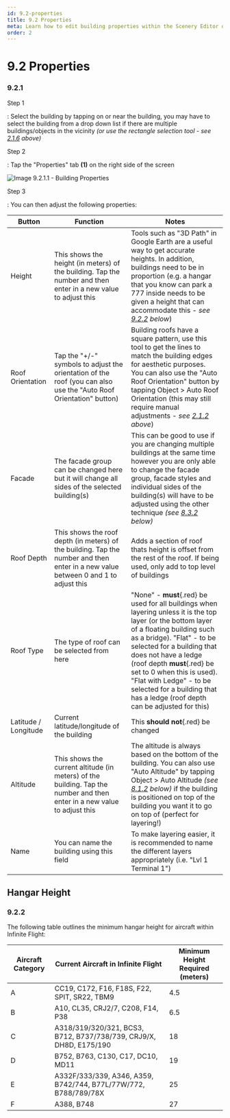 ```yaml
---
id: 9.2-properties
title: 9.2 Properties
meta: Learn how to edit building properties within the Scenery Editor of Infinite Flight.
order: 2
---
```




# 9.2 Properties

### 9.2.1

Step 1

: Select the building by tapping on or near the building, you may have to select the building from a drop down list if there are multiple buildings/objects in the vicinity *(or use the rectangle selection tool - see [2.1.6](/guide/scenery-editor-manual/2.-user-interface/2.1-editor-screen#2.1.6) above)*



Step 2

: Tap the "Properties" tab **(1)** on the right side of the screen



![Image 9.2.1.1 - Building Properties](_images/manual/frames/6.2.1.1b.png)



Step 3

: You can then adjust the following properties:



| Button               | Function                                                     | Notes                                                        |
| -------------------- | ------------------------------------------------------------ | ------------------------------------------------------------ |
| Height               | This shows the height (in meters) of the building. Tap the number and then enter in a new value to adjust this | Tools such as "3D Path" in Google Earth are a useful way to get accurate heights. In addition, buildings need to be in proportion (e.g. a hangar that you know can park a 777 inside needs to be given a height that can accommodate this - *see [9.2.2](/guide/scenery-editor-manual/9.-buildings-and-facades/9.2-properties#9.2.2) below*) |
| Roof Orientation     | Tap the "+/-" symbols to adjust the orientation of the roof (you can also use the "Auto Roof Orientation" button) | Building roofs have a square pattern, use this tool to get the lines to match the building edges for aesthetic purposes. You can also use the "Auto Roof Orientation" button by tapping Object > Auto Roof Orientation (this may still require manual adjustments - *see [2.1.2](/guide/scenery-editor-manual/2.-user-interface/2.1-editor-screen#2.1.2) above*) |
| Facade               | The facade group can be changed here but it will change all sides of the selected building(s) | This can be good to use if you are changing multiple buildings at the same time however you are only able to change the facade group, facade styles and individual sides of the building(s) will have to be adjusted using the other technique *(see [8.3.2](/guide/scenery-editor-manual/9.-buildings-and-facades/9.3-editing-facades#9.3.2) below)* |
| Roof Depth           | This shows the roof depth (in meters) of the building. Tap the number and then enter in a new value between 0 and 1 to adjust this | Adds a section of roof thats height is offset from the rest of the roof. If being used, only add to top level of buildings |
| Roof Type            | The type of roof can be selected from here                   | "None" - **must**{.red} be used for all buildings when layering unless it is the top layer (or the bottom layer of a floating building such as a bridge). "Flat" - to be selected for a building that does not have a ledge (roof depth **must**{.red} be set to 0 when this is used). "Flat with Ledge" - to be selected for a building that has a ledge (roof depth can be adjusted for this) |
| Latitude / Longitude | Current latitude/longitude of the building                   | This **should not**{.red} be changed                         |
| Altitude             | This shows the current altitude (in meters) of the building. Tap the number and then enter in a new value to adjust this | The altitude is always based on the bottom of the building. You can also use "Auto Altitude" by tapping Object > Auto Altitude *(see [8.1.2](/guide/scenery-editor-manual/9.-buildings-and-facades/9.1-editing-buildings#9.1.2) below)* if the building is positioned on top of the building you want it to go on top of (perfect for layering!) |
| Name                 | You can name the building using this field                   | To make layering easier, it is recommended to name the different layers appropriately (i.e. "Lvl 1 Terminal 1") |



## Hangar Height

### 9.2.2

The following table outlines the minimum hangar height for aircraft within Infinite Flight:



| Aircraft Category | Current Aircraft in Infinite Flight                          | Minimum Height Required (meters) |
| ----------------- | ------------------------------------------------------------ | -------------------------------- |
| A                 | CC19, C172, F16, F18S, F22, SPIT, SR22, TBM9                 | 4.5                              |
| B                 | A10, CL35, CRJ2/7, C208, F14, P38                            | 6.5                              |
| C                 | A318/319/320/321, BCS3, B712, B737/738/739, CRJ9/X, DH8D, E175/190 | 18                               |
| D                 | B752, B763, C130, C17, DC10, MD11                            | 19                               |
| E                 | A332F/333/339, A346, A359, B742/744, B77L/77W/772, B788/789/78X | 25                               |
| F                 | A388, B748                                                   | 27                               |
